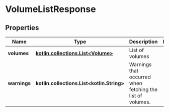 
# VolumeListResponse

## Properties
Name | Type | Description | Notes
------------ | ------------- | ------------- | -------------
**volumes** | [**kotlin.collections.List&lt;Volume&gt;**](Volume.md) | List of volumes | 
**warnings** | **kotlin.collections.List&lt;kotlin.String&gt;** | Warnings that occurred when fetching the list of volumes.  | 



